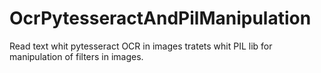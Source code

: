 # OcrPytesseractAndPilManipulation
Read text whit pytesseract OCR in images tratets whit PIL lib for manipulation of filters in images.
